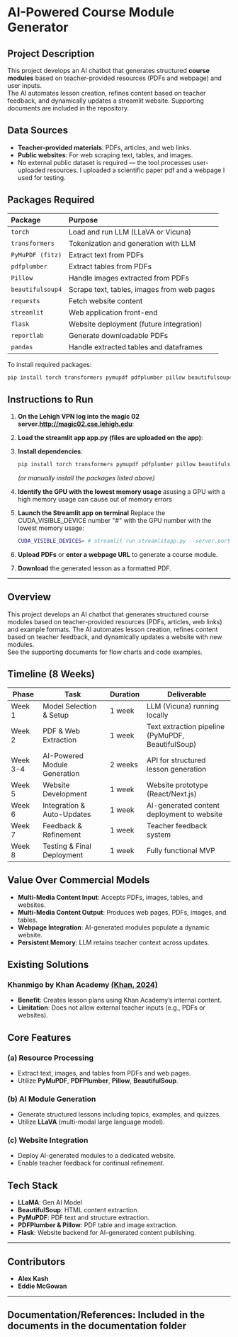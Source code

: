 # AI-Powered Course Module Generator

## Project Description
This project develops an AI chatbot that generates structured **course modules** based on teacher-provided resources (PDFs and webpage) and user inputs.  
The AI automates lesson creation, refines content based on teacher feedback, and dynamically updates a streamlit website. 
Supporting documents are included in the repository.

## Data Sources
- **Teacher-provided materials**: PDFs, articles, and web links.
- **Public websites**: For web scraping text, tables, and images.
- No external public dataset is required — the tool processes user-uploaded resources. I uploaded a scientific paper pdf and a webpage I used for testing.

## Packages Required
| Package | Purpose |
|:---|:---|
| `torch` | Load and run LLM (LLaVA or Vicuna) |
| `transformers` | Tokenization and generation with LLM |
| `PyMuPDF (fitz)` | Extract text from PDFs |
| `pdfplumber` | Extract tables from PDFs |
| `Pillow` | Handle images extracted from PDFs |
| `beautifulsoup4` | Scrape text, tables, images from web pages |
| `requests` | Fetch website content |
| `streamlit` | Web application front-end |
| `flask` | Website deployment (future integration) |
| `reportlab` | Generate downloadable PDFs |
| `pandas` | Handle extracted tables and dataframes |

To install required packages:
```bash
pip install torch transformers pymupdf pdfplumber pillow beautifulsoup4 requests streamlit flask reportlab pandas
```

## Instructions to Run
1. **On the Lehigh VPN log into the magic 02 server.http://magic02.cse.lehigh.edu**:
2. **Load the streamlit app app.py (files are uploaded on the app)**:
3. **Install dependencies**:
   ```bash
   pip install torch transformers pymupdf pdfplumber pillow beautifulsoup4 requests streamlit flask reportlab pandas
   ```
   *(or manually install the packages listed above)*

4. **Identify the GPU with the lowest memory usage** asusing a GPU with a high memory usage can cause out of memory errors
5. **Launch the Streamlit app on terminal** Replace the CUDA_VISIBLE_DEVICE number "#" with the GPU number with the lowest memory usage:
   ```bash
   CUDA_VISIBLE_DEVICES= # streamlit run streamlitapp.py --server.port 5005
   ```
6. **Upload PDFs** or **enter a webpage URL** to generate a course module.
7. **Download** the generated lesson as a formatted PDF.

---

## Overview
This project develops an AI chatbot that generates structured course modules based on teacher-provided resources (PDFs, articles, web links) and example formats. The AI automates lesson creation, refines content based on teacher feedback, and dynamically updates a website with new modules.  
See the supporting documents for flow charts and code examples.

## Timeline (8 Weeks)
| Phase | Task | Duration | Deliverable |
|---|---|---|---|
| Week 1 | Model Selection & Setup | 1 week | LLM (Vicuna) running locally |
| Week 2 | PDF & Web Extraction | 1 week | Text extraction pipeline (PyMuPDF, BeautifulSoup) |
| Week 3-4 | AI-Powered Module Generation | 2 weeks | API for structured lesson generation |
| Week 5 | Website Development | 1 week | Website prototype (React/Next.js) |
| Week 6 | Integration & Auto-Updates | 1 week | AI-generated content deployment to website |
| Week 7 | Feedback & Refinement | 1 week | Teacher feedback system |
| Week 8 | Testing & Final Deployment | 1 week | Fully functional MVP |

## Value Over Commercial Models
- **Multi-Media Content Input**: Accepts PDFs, images, tables, and websites.
- **Multi-Media Content Output**: Produces web pages, PDFs, images, and tables.
- **Webpage Integration**: AI-generated modules populate a dynamic website.
- **Persistent Memory**: LLM retains teacher context across updates.

## Existing Solutions
### **Khanmigo by Khan Academy** [(Khan, 2024)](https://www.khanacademy.org/teacher/khanmigo-tools/lesson-plan?platform=KhanAcademy)
- **Benefit**: Creates lesson plans using Khan Academy’s internal content.
- **Limitation**: Does not allow external teacher inputs (e.g., PDFs or websites).

## Core Features
### **(a) Resource Processing**
- Extract text, images, and tables from PDFs and web pages.
- Utilize **PyMuPDF**, **PDFPlumber**, **Pillow**, **BeautifulSoup**.

### **(b) AI Module Generation**
- Generate structured lessons including topics, examples, and quizzes.
- Utilize **LLaVA** (multi-modal large language model).

### **(c) Website Integration**
- Deploy AI-generated modules to a dedicated website.
- Enable teacher feedback for continual refinement.

## Tech Stack
- **LLaMA**: Gen AI Model
- **BeautifulSoup**: HTML content extraction.
- **PyMuPDF**: PDF text and structure extraction.
- **PDFPlumber & Pillow**: PDF table and image extraction.
- **Flask**: Website backend for AI-generated content publishing.

---

## Contributors
- **Alex Kash**
- **Eddie McGowan**

---

## Documentation/References: Included in the documents in the documentation folder
